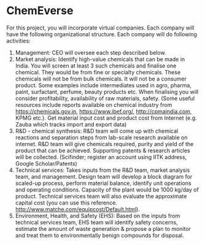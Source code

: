 # ChemEverse
For this project, you will incorporate virtual companies. Each company will have the following 
organizational structure.
Each company will do following activities:
1. Management: CEO will oversee each step described below.
2. Market analysis: Identify high-value chemicals that can be made in India. You will 
screen at least 3 such chemicals and finalise one chemical. They would be from fine or 
specialty chemicals. These chemicals will not be from bulk chemicals. It will not be a 
consumer product. Some examples include intermediates used in agro, pharma, paint, 
surfactant, perfume, beauty products etc. When finalising you will consider 
profitability, availability of raw materials, safety. (Some useful resources include 
reports available on chemical industry 
from https://chemicals.gov.in, https://www.ibef.org/, http://cpmaindia.com, KPMG 
etc.). Get material input cost and product cost from Internet (e.g. Zauba which tracks 
import and export data)
3. R&D - chemical synthesis: R&D team will come up with chemical reactions and 
separation steps from lab-scale research available on internet. R&D team will give 
chemicals required, purity and yield of the product that can be achieved. Supporting 
patents & research articles will be collected. (Scifinder; register an account using IITK 
address, Google Scholar/Patents)
4. Technical services: Takes inputs from the R&D team, market analysis team, and 
management. Design team will develop a block diagram for scaled-up process, perform 
material balance, identify unit operations and operating conditions. Capacity of the 
plant would be 1000 kg/day of product. Technical services team will also evaluate the 
approximate capital cost (you can use this 
reference. http://www.matche.com/equipcost/Default.html).
5. Environment, Health, and Safety (EHS): Based on the inputs from technical services 
team, EHS team will identify safety concerns, estimate the amount of waste generation 
& propose a plan to monitor and treat them to environmentally benign compounds for 
disposal.
